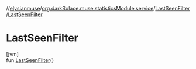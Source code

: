 //[elysianmuse](../../../index.md)/[org.darkSolace.muse.statisticsModule.service](../index.md)/[LastSeenFilter](index.md)/[LastSeenFilter](-last-seen-filter.md)

# LastSeenFilter

[jvm]\
fun [LastSeenFilter](-last-seen-filter.md)()
